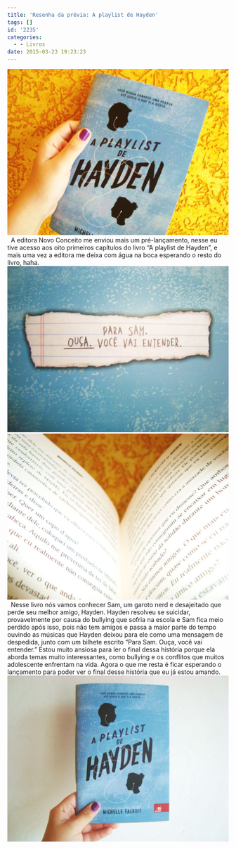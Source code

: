 ```yaml
---
title: 'Resenha da prévia: A playlist de Hayden'
tags: []
id: '2235'
categories:
  - - Livros
date: 2015-03-23 19:23:23
---
```


[![capa do livro "A playlist de Hayden" de Michelle Falkoff](/wp-content/uploads/2015/03/DSC03635-1024x768.jpg)](/wp-content/uploads/2015/03/DSC03635.jpg)   A editora Novo Conceito me enviou mais um pré-lançamento, nesse eu tive acesso aos oito primeiros capítulos do livro “A playlist de Hayden”, e mais uma vez a editora me deixa com água na boca esperando o resto do livro, haha. [![Livro: A Playlist de Hayden](/wp-content/uploads/2015/03/DSC03627-1024x768.jpg)](/wp-content/uploads/2015/03/DSC03627.jpg) [![páginas do livro: A playlist de hayden](/wp-content/uploads/2015/03/DSC03632-1024x768.jpg)](/wp-content/uploads/2015/03/DSC03632.jpg)   Nesse livro nós vamos conhecer Sam, um garoto nerd e desajeitado que perde seu melhor amigo, Hayden. Hayden resolveu se suicidar, provavelmente por causa do bullying que sofria na escola e Sam fica meio perdido após isso, pois não tem amigos e passa a maior parte do tempo ouvindo as músicas que Hayden deixou para ele como uma mensagem de despedida, junto com um bilhete escrito “Para Sam. Ouça, você vai entender.” Estou muito ansiosa para ler o final dessa história porque ela aborda temas muito interessantes, como bullying e os conflitos que muitos adolescente enfrentam na vida. Agora o que me resta é ficar esperando o lançamento para poder ver o final desse história que eu já estou amando. [![capa do livro: a playlist de hayden](/wp-content/uploads/2015/03/DSC03626-1024x768.jpg)](/wp-content/uploads/2015/03/DSC03626.jpg)
